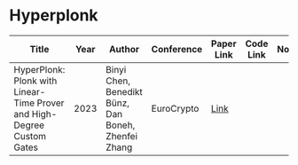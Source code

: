 # Hyperplonk

| Title                                  | Year | Author                                                   | Conference | Paper Link                                                 | Code Link | Notes |
| -------------------------------------- | ---- | -------------------------------------------------------- | ---------- | ---------------------------------------------------------- | --------- | ----- |
| HyperPlonk: Plonk with Linear-Time Prover and High-Degree Custom Gates | 2023 | Binyi Chen, Benedikt Bünz, Dan Boneh, Zhenfei Zhang | EuroCrypto        | [Link](https://link.springer.com/chapter/10.1007/978-3-031-30617-4_17) |           |       |
